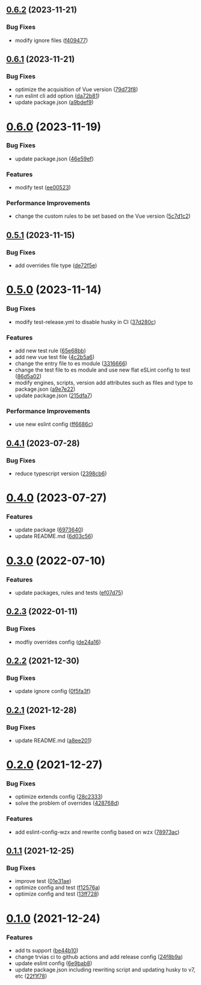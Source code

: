 ## [0.6.2](https://github.com/VicSolWang/eslint-config-wzx-vue/compare/v0.6.1...v0.6.2) (2023-11-21)


### Bug Fixes

* modify ignore files ([f409477](https://github.com/VicSolWang/eslint-config-wzx-vue/commit/f4094778cee02bb966bb2736c78940c2b164c9fc))

## [0.6.1](https://github.com/VicSolWang/eslint-config-wzx-vue/compare/v0.6.0...v0.6.1) (2023-11-21)


### Bug Fixes

* optimize the acquisition of Vue version ([79d73f8](https://github.com/VicSolWang/eslint-config-wzx-vue/commit/79d73f8f8d4e30728cb91ef105a600a332ceb98a))
* run eslint cli add option ([da72b81](https://github.com/VicSolWang/eslint-config-wzx-vue/commit/da72b814a159750545642e03bee0152c8d619d51))
* update package.json ([a9bdef9](https://github.com/VicSolWang/eslint-config-wzx-vue/commit/a9bdef962ed029736a4148737911effcd6a35ea0))

# [0.6.0](https://github.com/VicSolWang/eslint-config-wzx-vue/compare/v0.5.1...v0.6.0) (2023-11-19)


### Bug Fixes

* update package.json ([46e59ef](https://github.com/VicSolWang/eslint-config-wzx-vue/commit/46e59ef3d9628e83d58d8651f2d9b9e6871091c2))


### Features

* modify test ([ee00523](https://github.com/VicSolWang/eslint-config-wzx-vue/commit/ee005235dd6efbb50a1c0f094ab58b12105225ab))


### Performance Improvements

* change the custom rules to be set based on the Vue version ([5c7d1c2](https://github.com/VicSolWang/eslint-config-wzx-vue/commit/5c7d1c2b9ab6497b4c1a4be1779df8764abf3ddb))

## [0.5.1](https://github.com/VicSolWang/eslint-config-wzx-vue/compare/v0.5.0...v0.5.1) (2023-11-15)


### Bug Fixes

* add overrides file type ([de72f5e](https://github.com/VicSolWang/eslint-config-wzx-vue/commit/de72f5e3b1e4424f354e076eaf2c0d1053d6512b))

# [0.5.0](https://github.com/VicSolWang/eslint-config-wzx-vue/compare/v0.4.1...v0.5.0) (2023-11-14)


### Bug Fixes

* modify test-release.yml to disable husky in CI ([37d280c](https://github.com/VicSolWang/eslint-config-wzx-vue/commit/37d280c83a2e89fabfc21e9d2c20d5144d28fce8))


### Features

* add new test rule ([65e68bb](https://github.com/VicSolWang/eslint-config-wzx-vue/commit/65e68bb7b7b97f919d61382d9623826f2790459b))
* add new vue test file ([4c2b5a6](https://github.com/VicSolWang/eslint-config-wzx-vue/commit/4c2b5a6d386b19ff64b07e7c2b9ad2f562bf20fa))
* change the entry file to es module ([3316666](https://github.com/VicSolWang/eslint-config-wzx-vue/commit/3316666cecb8aac20c7ec33eb7158722031ab1b6))
* change the test file to es module and use new flat eSLint config to test ([86d5a02](https://github.com/VicSolWang/eslint-config-wzx-vue/commit/86d5a02da6df03477c9f6300902d40435bcbea4d))
* modify engines, scripts, version add attributes such as files and type to package.json ([a9e7e22](https://github.com/VicSolWang/eslint-config-wzx-vue/commit/a9e7e22bf94f1ade421e1b352aa7b065fb1fab95))
* update package.json ([215dfa7](https://github.com/VicSolWang/eslint-config-wzx-vue/commit/215dfa7100544d4b560fab5e9dbf181f2450cad3))


### Performance Improvements

* use new eslint config ([ff6686c](https://github.com/VicSolWang/eslint-config-wzx-vue/commit/ff6686c3b2530851160ba67b2f680af00507080d))

## [0.4.1](https://github.com/VicSolWang/eslint-config-wzx-vue/compare/v0.4.0...v0.4.1) (2023-07-28)


### Bug Fixes

* reduce typescript version ([2398cb6](https://github.com/VicSolWang/eslint-config-wzx-vue/commit/2398cb6ae3c8ae76e6695bc674ec55b5c51ab1da))

# [0.4.0](https://github.com/VicSolWang/eslint-config-wzx-vue/compare/v0.3.0...v0.4.0) (2023-07-27)


### Features

* update package ([6973640](https://github.com/VicSolWang/eslint-config-wzx-vue/commit/69736405057e8a1b34992f3e169d7ab734e9ae01))
* update README.md ([6d03c56](https://github.com/VicSolWang/eslint-config-wzx-vue/commit/6d03c562dd685877a2e715879c73e9f8f8ec427f))

# [0.3.0](https://github.com/VicSolWang/eslint-config-wzx-vue/compare/v0.2.3...v0.3.0) (2022-07-10)


### Features

* update packages, rules and tests ([ef07d75](https://github.com/VicSolWang/eslint-config-wzx-vue/commit/ef07d75bb0923d142b23cbe057fc1ef55d550da3))

## [0.2.3](https://github.com/VicSolWang/eslint-config-wzx-vue/compare/v0.2.2...v0.2.3) (2022-01-11)


### Bug Fixes

* modfiy overrides config ([de24a16](https://github.com/VicSolWang/eslint-config-wzx-vue/commit/de24a16269a6166108a19d36ad0cfe74c0d035ad))

## [0.2.2](https://github.com/VicSolWang/eslint-config-wzx-vue/compare/v0.2.1...v0.2.2) (2021-12-30)


### Bug Fixes

* update ignore config ([0f5fa3f](https://github.com/VicSolWang/eslint-config-wzx-vue/commit/0f5fa3f97e9ceb27f24e7fc394e8b753cd16a8ee))

## [0.2.1](https://github.com/VicSolWang/eslint-config-wzx-vue/compare/v0.2.0...v0.2.1) (2021-12-28)


### Bug Fixes

* update README.md ([a8ee201](https://github.com/VicSolWang/eslint-config-wzx-vue/commit/a8ee201691439d718cb49ef0c852871194ea99bf))

# [0.2.0](https://github.com/VicSolWang/eslint-config-wzx-vue/compare/v0.1.1...v0.2.0) (2021-12-27)


### Bug Fixes

* optimize extends config ([28c2333](https://github.com/VicSolWang/eslint-config-wzx-vue/commit/28c2333fdb67e2b40f873675040c24a7974a8598))
* solve the problem of overrides ([428768d](https://github.com/VicSolWang/eslint-config-wzx-vue/commit/428768d8b791cff9f5563d2a4ab37fff89862341))


### Features

* add eslint-config-wzx and rewrite config based on wzx ([78973ac](https://github.com/VicSolWang/eslint-config-wzx-vue/commit/78973ac08131f75ee0b5e9e3bb3863092aca3bd9))

## [0.1.1](https://github.com/VicSolWang/eslint-config-wzx-vue/compare/v0.1.0...v0.1.1) (2021-12-25)


### Bug Fixes

* improve test ([01e31ae](https://github.com/VicSolWang/eslint-config-wzx-vue/commit/01e31aef56d38722ea2e7339f182c8c4f17cc367))
* optimize config and test ([f12576a](https://github.com/VicSolWang/eslint-config-wzx-vue/commit/f12576aaa6323363a8c1bb1e4d4fd61a92727a81))
* optimize config and test ([13ff728](https://github.com/VicSolWang/eslint-config-wzx-vue/commit/13ff7288b5af5f77015e9bf274e6efeddeba7ee9))

# [0.1.0](https://github.com/VicSolWang/eslint-config-wzx-vue/compare/v0.0.5...v0.1.0) (2021-12-24)


### Features

* add ts support ([be44b10](https://github.com/VicSolWang/eslint-config-wzx-vue/commit/be44b10ad37419507943f9649c8611d789c9ed7b))
* change trvias ci to github actions and add release config ([24f8b9a](https://github.com/VicSolWang/eslint-config-wzx-vue/commit/24f8b9a76b6a1f5afbecb1b9b0c6ea57f66b0d29))
* update eslint config ([6e9bab8](https://github.com/VicSolWang/eslint-config-wzx-vue/commit/6e9bab89441e1b0a83733fb7d9ab91c2459d7081))
* update package.json including rewriting script and updating husky to v7, etc ([22f1f78](https://github.com/VicSolWang/eslint-config-wzx-vue/commit/22f1f785980d29c9f7c19338a7af6ec9ae6adcd7))
